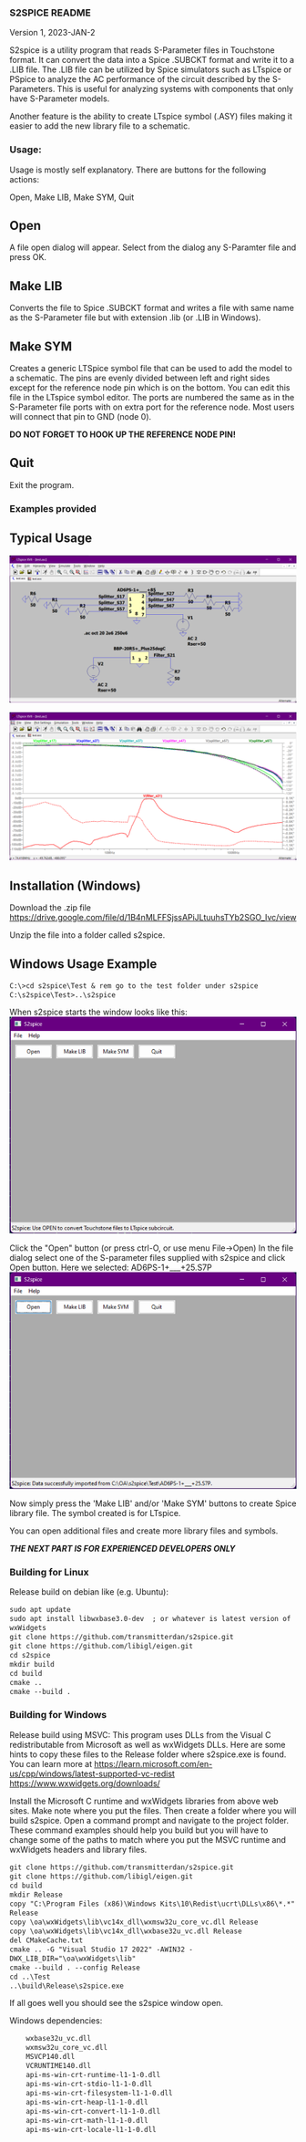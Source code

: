 ### S2SPICE README

Version 1, 2023-JAN-2

S2spice is a utility program that reads S-Parameter files in Touchstone format. It can convert the data into a Spice .SUBCKT format and write it to a .LIB file. The .LIB file can be utilized by Spice simulators such as LTspice or PSpice to analyze the AC performance of the circuit described by the S-Parameters.  This is useful for analyzing systems with components that only have S-Parameter models.

Another feature is the ability to create LTspice symbol (.ASY) files making it easier to add the new library file to a schematic.

### Usage:

Usage is mostly self explanatory.  There are buttons for the following actions:

Open, Make LIB, Make SYM, Quit

## Open

A file open dialog will appear. Select from the dialog any S-Paramter file and press OK.

## Make LIB

Converts the file to Spice .SUBCKT format and writes a file with same name as the S-Parameter file but with extension .lib (or .LIB in Windows).

## Make SYM

Creates a generic LTSpice symbol file that can be used to add the model to a schematic. The pins are evenly divided between left and right sides except for the reference node pin which is on the bottom. You can edit this file in the LTspice symbol editor. The ports are numbered the same as in the S-Parameter file ports with on extra port for the reference node.  Most users will connect that pin to GND (node 0).

__DO NOT FORGET TO HOOK UP THE REFERENCE NODE PIN!__

## Quit

Exit the program.

### Examples provided

## Typical Usage

![LTspice schematic](Test/Screenshot%205.png)

![LTspice schematic](Test/Screenshot%206.png)

## Installation (Windows)
Download the .zip file https://drive.google.com/file/d/1B4nMLFFSjssAPiJLtuuhsTYb2SGO_Ivc/view

Unzip the file into a folder called s2spice.

## Windows Usage Example 
```
C:\>cd s2spice\Test & rem go to the test folder under s2spice
C:\s2spice\Test>..\s2spice
```
When s2spice starts the window looks like this:
![Screenshot 1](Test/Screenshot%201.png)

Click the "Open" button (or press ctrl-O, or use menu File->Open)
In the file dialog select one of the S-parameter files supplied with s2spice and click Open button.  Here we selected: AD6PS-1+___+25.S7P 
![Screenshot 2](Test/Screenshot%202.png)

Now simply press the 'Make LIB' and/or 'Make SYM' buttons to create Spice library file.  The symbol created is for LTspice.

You can open additional files and create more library files and symbols.

___THE NEXT PART IS FOR EXPERIENCED DEVELOPERS ONLY___

### Building for Linux
Release build on debian like (e.g. Ubuntu):
```
sudo apt update
sudo apt install libwxbase3.0-dev  ; or whatever is latest version of wxWidgets
git clone https://github.com/transmitterdan/s2spice.git
git clone https://github.com/libigl/eigen.git
cd s2spice
mkdir build
cd build
cmake ..
cmake --build .
```

### Building for Windows
Release build using MSVC:
This program uses DLLs from the Visual C redistributable from Microsoft as well as wxWidgets DLLs.  Here are some hints to copy these files to the Release folder where s2spice.exe is found. You can learn more at
https://learn.microsoft.com/en-us/cpp/windows/latest-supported-vc-redist
https://www.wxwidgets.org/downloads/

Install the Microsoft C runtime and wxWidgets libraries from above web sites. Make note where you put the files. Then create a folder where you will build s2spice.  Open a command prompt and navigate to the project folder.  These command examples should help you build but you will have to change some of the paths to match where you put the MSVC runtime and wxWidgets headers and library files.

```
git clone https://github.com/transmitterdan/s2spice.git
git clone https://github.com/libigl/eigen.git
cd build
mkdir Release
copy "C:\Program Files (x86)\Windows Kits\10\Redist\ucrt\DLLs\x86\*.*" Release
copy \oa\wxWidgets\lib\vc14x_dll\wxmsw32u_core_vc.dll Release
copy \oa\wxWidgets\lib\vc14x_dll\wxbase32u_vc.dll Release
del CMakeCache.txt
cmake .. -G "Visual Studio 17 2022" -AWIN32 -DWX_LIB_DIR="\oa\wxWidgets\lib"
cmake --build . --config Release
cd ..\Test
..\build\Release\s2spice.exe
```
If all goes well you should see the s2spice window open.

Windows dependencies:
```
    wxbase32u_vc.dll
    wxmsw32u_core_vc.dll
    MSVCP140.dll
    VCRUNTIME140.dll
    api-ms-win-crt-runtime-l1-1-0.dll
    api-ms-win-crt-stdio-l1-1-0.dll
    api-ms-win-crt-filesystem-l1-1-0.dll
    api-ms-win-crt-heap-l1-1-0.dll
    api-ms-win-crt-convert-l1-1-0.dll
    api-ms-win-crt-math-l1-1-0.dll
    api-ms-win-crt-locale-l1-1-0.dll
```
